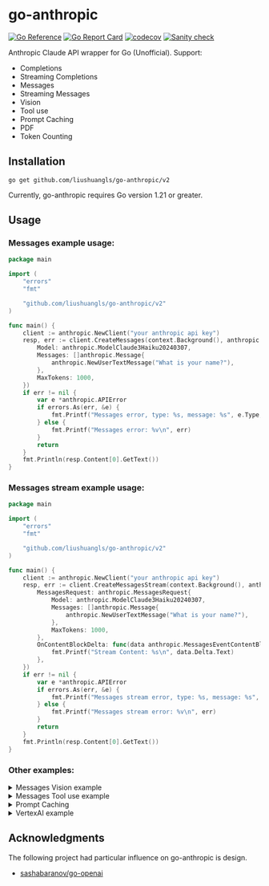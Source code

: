 # go-anthropic

[![Go Reference](https://pkg.go.dev/badge/github.com/liushuangls/go-anthropic/v2.svg)](https://pkg.go.dev/github.com/liushuangls/go-anthropic/v2)
[![Go Report Card](https://goreportcard.com/badge/github.com/liushuangls/go-anthropic/v2)](https://goreportcard.com/report/github.com/liushuangls/go-anthropic/v2)
[![codecov](https://codecov.io/gh/liushuangls/go-anthropic/graph/badge.svg?token=O6JSAOZORX)](https://codecov.io/gh/liushuangls/go-anthropic)
[![Sanity check](https://github.com/liushuangls/go-anthropic/actions/workflows/pr.yml/badge.svg)](https://github.com/liushuangls/go-anthropic/actions/workflows/pr.yml)

Anthropic Claude API wrapper for Go (Unofficial). Support:

- Completions
- Streaming Completions
- Messages
- Streaming Messages
- Vision
- Tool use
- Prompt Caching
- PDF
- Token Counting

## Installation

```
go get github.com/liushuangls/go-anthropic/v2
```

Currently, go-anthropic requires Go version 1.21 or greater.

## Usage

### Messages example usage:

```go
package main

import (
	"errors"
	"fmt"

	"github.com/liushuangls/go-anthropic/v2"
)

func main() {
	client := anthropic.NewClient("your anthropic api key")
	resp, err := client.CreateMessages(context.Background(), anthropic.MessagesRequest{
		Model: anthropic.ModelClaude3Haiku20240307,
		Messages: []anthropic.Message{
			anthropic.NewUserTextMessage("What is your name?"),
		},
		MaxTokens: 1000,
	})
	if err != nil {
		var e *anthropic.APIError
		if errors.As(err, &e) {
			fmt.Printf("Messages error, type: %s, message: %s", e.Type, e.Message)
		} else {
			fmt.Printf("Messages error: %v\n", err)
		}
		return
	}
	fmt.Println(resp.Content[0].GetText())
}
```

### Messages stream example usage:

```go
package main

import (
	"errors"
	"fmt"

	"github.com/liushuangls/go-anthropic/v2"
)

func main() {
	client := anthropic.NewClient("your anthropic api key")
	resp, err := client.CreateMessagesStream(context.Background(), anthropic.MessagesStreamRequest{
		MessagesRequest: anthropic.MessagesRequest{
			Model: anthropic.ModelClaude3Haiku20240307,
			Messages: []anthropic.Message{
				anthropic.NewUserTextMessage("What is your name?"),
			},
			MaxTokens: 1000,
		},
		OnContentBlockDelta: func(data anthropic.MessagesEventContentBlockDeltaData) {
			fmt.Printf("Stream Content: %s\n", data.Delta.Text)
		},
	})
	if err != nil {
		var e *anthropic.APIError
		if errors.As(err, &e) {
			fmt.Printf("Messages stream error, type: %s, message: %s", e.Type, e.Message)
		} else {
			fmt.Printf("Messages stream error: %v\n", err)
		}
		return
	}
	fmt.Println(resp.Content[0].GetText())
}
```

### Other examples:

<details>
<summary>Messages Vision example</summary>

```go
package main

import (
	"errors"
	"fmt"

	"github.com/liushuangls/go-anthropic/v2"
)

func main() {
	client := anthropic.NewClient("your anthropic api key")

	imagePath := "xxx"
	imageMediaType := "image/jpeg"
	imageFile, err := os.Open(imagePath)
	if err != nil {
		panic(err)
	}
	imageData, err := io.ReadAll(imageFile)
	if err != nil {
		panic(err)
	}

	resp, err := client.CreateMessages(context.Background(), anthropic.MessagesRequest{
		Model: anthropic.ModelClaude3Opus20240229,
		Messages: []anthropic.Message{
			{
				Role: anthropic.RoleUser,
				Content: []anthropic.MessageContent{
					anthropic.NewImageMessageContent(
						anthropic.NewMessageContentSource(
							anthropic.MessagesContentSourceTypeBase64,
							imageMediaType,
							imageData,
						),
					),
					anthropic.NewTextMessageContent("Describe this image."),
				},
			},
		},
		MaxTokens: 1000,
	})
	if err != nil {
		var e *anthropic.APIError
		if errors.As(err, &e) {
			fmt.Printf("Messages error, type: %s, message: %s", e.Type, e.Message)
		} else {
			fmt.Printf("Messages error: %v\n", err)
		}
		return
	}
	fmt.Println(*resp.Content[0].GetText())
}
```
</details>

<details>

<summary>Messages Tool use example</summary>

```go
package main

import (
	"context"
	"fmt"

	"github.com/liushuangls/go-anthropic/v2"
	"github.com/liushuangls/go-anthropic/v2/jsonschema"
)

func main() {
	client := anthropic.NewClient(
		"your anthropic api key",
	)

	request := anthropic.MessagesRequest{
		Model: anthropic.ModelClaude3Haiku20240307,
		Messages: []anthropic.Message{
			anthropic.NewUserTextMessage("What is the weather like in San Francisco?"),
		},
		MaxTokens: 1000,
		Tools: []anthropic.ToolDefinition{
			{
				Name:        "get_weather",
				Description: "Get the current weather in a given location",
				InputSchema: jsonschema.Definition{
					Type: jsonschema.Object,
					Properties: map[string]jsonschema.Definition{
						"location": {
							Type:        jsonschema.String,
							Description: "The city and state, e.g. San Francisco, CA",
						},
						"unit": {
							Type:        jsonschema.String,
							Enum:        []string{"celsius", "fahrenheit"},
							Description: "The unit of temperature, either 'celsius' or 'fahrenheit'",
						},
					},
					Required: []string{"location"},
				},
			},
		},
	}

	resp, err := client.CreateMessages(context.Background(), request)
	if err != nil {
		panic(err)
	}

	request.Messages = append(request.Messages, anthropic.Message{
		Role:    anthropic.RoleAssistant,
		Content: resp.Content,
	})

	var toolUse *anthropic.MessageContentToolUse

	for _, c := range resp.Content {
		if c.Type == anthropic.MessagesContentTypeToolUse {
			toolUse = c.MessageContentToolUse
		}
	}

	if toolUse == nil {
		panic("tool use not found")
	}

	request.Messages = append(request.Messages, anthropic.NewToolResultsMessage(toolUse.ID, "65 degrees", false))

	resp, err = client.CreateMessages(context.Background(), request)
	if err != nil {
		panic(err)
	}
	fmt.Printf("Response: %+v\n", resp)
}
```

</details>

<details>
<summary>Prompt Caching</summary>

doc: https://docs.anthropic.com/en/docs/build-with-claude/prompt-caching

```go
package main

import (
	"context"
	"errors"
	"fmt"

	"github.com/liushuangls/go-anthropic/v2"
)

func main() {
	client := anthropic.NewClient(
		"your anthropic api key",
		anthropic.WithBetaVersion(anthropic.BetaPromptCaching20240731),
	)

	resp, err := client.CreateMessages(
		context.Background(),
		anthropic.MessagesRequest{
			Model: anthropic.ModelClaude3Haiku20240307,
			MultiSystem: []anthropic.MessageSystemPart{
				{
					Type: "text",
					Text: "You are an AI assistant tasked with analyzing literary works. Your goal is to provide insightful commentary on themes, characters, and writing style.",
				},
				{
					Type: "text",
					Text: "<the entire contents of Pride and Prejudice>",
					CacheControl: &anthropic.MessageCacheControl{
						Type: anthropic.CacheControlTypeEphemeral,
					},
				},
			},
			Messages: []anthropic.Message{
				anthropic.NewUserTextMessage("Analyze the major themes in Pride and Prejudice.")
			},
			MaxTokens: 1000,
	})
	if err != nil {
		var e *anthropic.APIError
		if errors.As(err, &e) {
			fmt.Printf("Messages error, type: %s, message: %s", e.Type, e.Message)
		} else {
			fmt.Printf("Messages error: %v\n", err)
		}
		return
	}
	fmt.Printf("Usage: %+v\n", resp.Usage)
	fmt.Println(resp.Content[0].GetText())
}
```

</details>

<details>
<summary>VertexAI example</summary>


If you are using a Google Credentials file, you can use the following code to create a client:

```go

package main

import (
	"context"
	"errors"
	"fmt"
	"os"

	"github.com/liushuangls/go-anthropic/v2"
	"golang.org/x/oauth2/google"
)

func main() {
	credBytes, err := os.ReadFile("<path to your credentials file>")
	if err != nil {
		fmt.Println("Error reading file")
		return
	}

	ts, err := google.JWTAccessTokenSourceWithScope(credBytes, "https://www.googleapis.com/auth/cloud-platform", "https://www.googleapis.com/auth/cloud-platform.read-only")
	if err != nil {
		fmt.Println("Error creating token source")
		return
	}

	// use JWTAccessTokenSourceWithScope
	token, err := ts.Token()
	if err != nil {
		fmt.Println("Error getting token")
		return
	}

	fmt.Println(token.AccessToken)

	client := anthropic.NewClient(token.AccessToken, anthropic.WithVertexAI("<YOUR PROJECTID>", "<YOUR LOCATION>"))
	
	resp, err := client.CreateMessagesStream(context.Background(), anthropic.MessagesStreamRequest{
		MessagesRequest: anthropic.MessagesRequest{
			Model: anthropic.ModelClaude3Haiku20240307,
			Messages: []anthropic.Message{
				anthropic.NewUserTextMessage("What is your name?"),
			},
			MaxTokens: 1000,
		},
		OnContentBlockDelta: func(data anthropic.MessagesEventContentBlockDeltaData) {
			fmt.Printf("Stream Content: %s\n", *data.Delta.Text)
		},
	})
	if err != nil {
		var e *anthropic.APIError
		if errors.As(err, &e) {
			fmt.Printf("Messages stream error, type: %s, message: %s", e.Type, e.Message)
		} else {
			fmt.Printf("Messages stream error: %v\n", err)
		}
		return
	}
	fmt.Println(resp.Content[0].GetText())
}

```
</details>

## Acknowledgments
The following project had particular influence on go-anthropic is design.

- [sashabaranov/go-openai](https://github.com/sashabaranov/go-openai)
